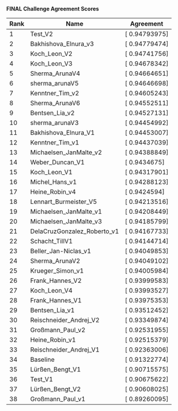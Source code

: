 **FINAL Challenge Agreement Scores**



|Rank|Name|Agreement|
|----|-----|---|
|1|Test_V2|[ 0.94793975]|
|2|Bakhishova_Elnura_v3|[ 0.94779474]|
|3|Koch_Leon_V2|[ 0.94741756]|
|4|Koch_Leon_V3|[ 0.94678342]|
|5|Sherma_ArunaV4|[ 0.94664651]|
|6|sherma_arunaV5|[ 0.94646698]|
|7|Kenntner_Tim_v2|[ 0.94605243]|
|8|Sherma_ArunaV6|[ 0.94552511]|
|9|Bentsen_Lia_v2|[ 0.94527131]|
|10|sherma_arunaV3|[ 0.94454992]|
|11|Bakhishova_Elnura_V1|[ 0.94453007]|
|12|Kenntner_Tim_v1|[ 0.94437039]|
|13|Michaelsen_JanMalte_v2|[ 0.94388849]|
|14|Weber_Duncan_V1|[ 0.9434675]|
|15|Koch_Leon_V1|[ 0.94317901]|
|16|Michel_Hans_v1|[ 0.94288123]|
|17|Heine_Robin_v4|[ 0.9424594]|
|18|Lennart_Burmeister_V5|[ 0.94213516]|
|19|Michaelsen_JanMalte_v1|[ 0.94208449]|
|20|Michaelsen_JanMalte_v3|[ 0.94185799]|
|21|DelaCruzGonzalez_Roberto_v1|[ 0.94167733]|
|22|Schacht_TillV1|[ 0.94144714]|
|23|Beller_Jan-Niclas_v1|[ 0.94049853]|
|24|Sherma_ArunaV2|[ 0.94049102]|
|25|Krueger_Simon_v1|[ 0.94005984]|
|26|Frank_Hannes_V2|[ 0.93999583]|
|27|Koch_Leon_V4|[ 0.93993527]|
|28|Frank_Hannes_V1|[ 0.93975353]|
|29|Bentsen_Lia_v1|[ 0.93512452]|
|30|Reischneider_Andrej_V2|[ 0.93349874]|
|31|Großmann_Paul_v2|[ 0.92531955]|
|32|Heine_Robin_v1|[ 0.92515379]|
|33|Reischneider_Andrej_V1|[ 0.92363006]|
|34|Baseline|[ 0.91322774]|
|35|Lürßen_Bengt_V1|[ 0.90715575]|
|36|Test_V1|[ 0.90675622]|
|37|Lürßen_Bengt_V2|[ 0.90608025]|
|38|Großmann_Paul_v1|[ 0.89260095]|
